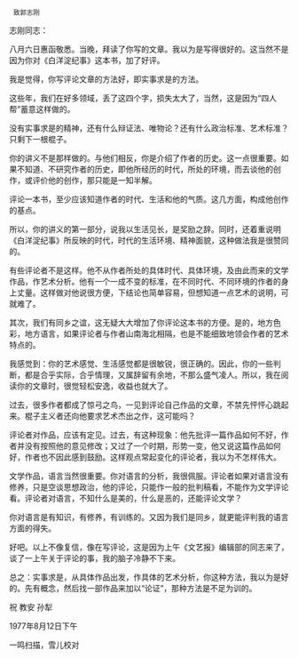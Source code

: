      致郭志刚 

  志刚同志： 

  八月六日惠函敬悉。当晚，拜读了你写的文章。我以为是写得很好的。这当然不是因为你对《白洋淀纪事》这本书，加了好评。 

  我是觉得，你写评论文章的方法好，即实事求是的方法。 

  这些年，我们在好多领域，丢了这四个字，损失太大了，当然，这是因为“四人帮”蓄意这样做的。 

  没有实事求是的精神，还有什么辩证法、唯物论？还有什么政治标准、艺术标准？只剩下一根棍子。 

  你的讲义不是那样做的。与他们相反，你是介绍了作者的历史。这一点很重要。如果不知道、不研究作者的历史，即他所经历的时代，所处的环境，而去谈他的创作，或评价他的创作，那只能是一知半解。 

  评论一本书，至少应该知道作者的时代、生活和他的气质。这几方面，构成他创作的基点。 

  所以，你的讲义的第一部分，说我以生活见长，是奖励之辞。同时，还着重说明《白洋淀纪事》所反映的时代，时代的生活环境、精神面貌，这种做法我是很赞同的。 

  有些评论者不是这样。他不从作者所处的具体时代、具体环境，及由此而来的文学作品，作艺术分析。他有一个一成不变的标准，在不同时代、不同环境的作者的身上丈量。这样做对他说很方便，下结论也简单容易，但想知道一点艺术的说明，可就难了。 

  其次，我们有同乡之谊，这无疑大大增加了你评论这本书的方便。是的，地方色彩，地方语言，如果评论者与作者山南海北相隔，也是不能细致地领会作者的艺术特点的。 

  我感觉到：你的艺术感觉、生活感觉都是很敏锐，很正确的。因此，你的一些判断，都是合乎实际，合乎情理，又属辞留有余地，不那么盛气凌人。所以，我在阅读你的文章时，很觉轻松安逸，收益也就大了。 

  过去，很多作者都成了惊弓之鸟，一见到评论自己作品的文章，不禁先怦怦心跳起来。棍子主义者还向他要求艺术杰出之作，这可能吗？ 

  评论者对作品，应该有定见。过去，有这种现象：他先批评一篇作品如何不好，作者并没有按照他的意见修改；又过了一个时期，形势一变，他又说这篇作品如何好，作者也不因此感到鼓励。这样观点常起变化的评论者，我以为不怎样伟大。 

  文学作品，语言当然很重要。你对语言的分析，我很佩服。评论者如果对语言没有修养，只是空谈思想政治，他的评论，只能作一般的批判稿看，不能作为文学评论看。评论者对语言，不知什么是美的，什么是恶的，还能评论文学？ 

  你对语言是有知识，有修养，有训练的。又因为我们是同乡，就更能评判我的语言方面的得失。 

  好吧。以上不像复信，像在写评论，这是因为上午《文艺报》编辑部的同志来了，谈了一上午关于评论的事，我的脑子冷静不下来。 

  总之：实事求是，从具体作品出发，作具体的艺术分析，你这种方法，我以为是好的。先有概念，然后找一部作品来加以“论证”，那种方法是不足为训的。 

  祝  教安                   孙犁 

  1977年8月12日下午 

  一鸣扫描，雪儿校对 

